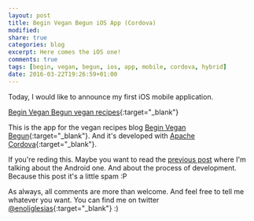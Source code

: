 ```yaml
---
layout: post
title: Begin Vegan Begun iOS App (Cordova)
modified:
share: true
categories: blog 
excerpt: Here comes the iOS one!
comments: true
tags: [begin, vegan, begun, ios, app, mobile, cordova, hybrid]
date: 2016-03-22T19:26:59+01:00
---
```


Today, I would like to announce my first iOS mobile application.

[Begin Vegan Begun vegan recipes](https://itunes.apple.com/es/app/begin-vegan-begun-recetas/id1090760348){:target="_blank"}

This is the app for the vegan recipes blog [Begin Vegan Begun](http://beginveganbegun.es/){:target="_blank"}. And it's developed with [Apache Cordova](https://cordova.apache.org/){:target="_blank"}.

If you're reding this. Maybe you want to read the [previous post](/blog/begin-vegan-begun-android-app/) where I'm talking about the Android one. And about the process of development. Because this post it's a little spam :P

As always, all comments are more than welcome. And feel free to tell me whatever you want. You can find me on twitter [@enoliglesias](https://twitter.com/enoliglesias){:target="_blank"} :)


